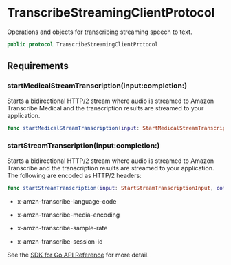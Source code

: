 # TranscribeStreamingClientProtocol

Operations and objects for transcribing streaming speech to text.

``` swift
public protocol TranscribeStreamingClientProtocol 
```

## Requirements

### startMedicalStreamTranscription(input:completion:)

Starts a bidirectional HTTP/2 stream where audio is streamed to Amazon Transcribe Medical and the transcription results are streamed to your application.

``` swift
func startMedicalStreamTranscription(input: StartMedicalStreamTranscriptionInput, completion: @escaping (ClientRuntime.SdkResult<StartMedicalStreamTranscriptionOutputResponse, StartMedicalStreamTranscriptionOutputError>) -> Void)
```

### startStreamTranscription(input:completion:)

Starts a bidirectional HTTP/2 stream where audio is streamed to Amazon Transcribe and the transcription results are streamed to your application. The following are encoded as HTTP/2 headers:

``` swift
func startStreamTranscription(input: StartStreamTranscriptionInput, completion: @escaping (ClientRuntime.SdkResult<StartStreamTranscriptionOutputResponse, StartStreamTranscriptionOutputError>) -> Void)
```

  - x-amzn-transcribe-language-code

  - x-amzn-transcribe-media-encoding

  - x-amzn-transcribe-sample-rate

  - x-amzn-transcribe-session-id

See the [ SDK for Go API Reference](https://docs.aws.amazon.com/sdk-for-go/api/service/transcribestreamingservice/#TranscribeStreamingService.StartStreamTranscription) for more detail.
